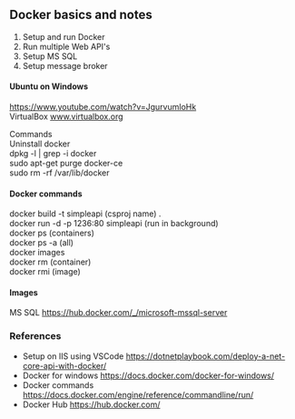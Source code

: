 ## Docker basics and notes

1. Setup and run Docker
2. Run multiple Web API's
3. Setup MS SQL
4. Setup message broker

#### Ubuntu on Windows 
https://www.youtube.com/watch?v=JgurvumloHk  
VirtualBox www.virtualbox.org  

Commands  
Uninstall docker  
dpkg -l | grep -i docker  
sudo apt-get purge docker-ce  
sudo rm -rf /var/lib/docker  

#### Docker commands
docker build -t simpleapi (csproj name) .  
docker run -d -p 1236:80 simpleapi (run in background)  
docker ps (containers)  
docker ps -a (all)  
docker images  
docker rm (container)  
docker rmi (image)  

#### Images
MS SQL https://hub.docker.com/_/microsoft-mssql-server

### References
- Setup on IIS using VSCode https://dotnetplaybook.com/deploy-a-net-core-api-with-docker/
- Docker for windows https://docs.docker.com/docker-for-windows/
- Docker commands https://docs.docker.com/engine/reference/commandline/run/
- Docker Hub https://hub.docker.com/ 
